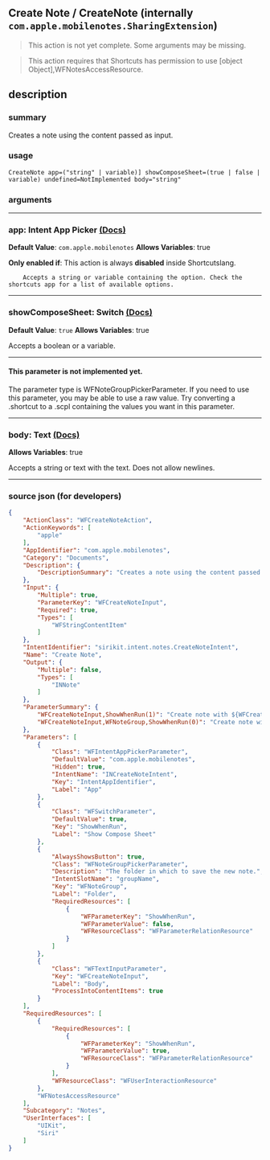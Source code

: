 
## Create Note / CreateNote (internally `com.apple.mobilenotes.SharingExtension`)

> This action is not yet complete. Some arguments may be missing.

> This action requires that Shortcuts has permission to use [object Object],WFNotesAccessResource.


## description

### summary

Creates a note using the content passed as input.


### usage
```
CreateNote app=("string" | variable)] showComposeSheet=(true | false | variable) undefined=NotImplemented body="string"
```

### arguments

---

### app: Intent App Picker [(Docs)](https://pfgithub.github.io/shortcutslang/gettingstarted#other-fields)
**Default Value**: ```
		com.apple.mobilenotes
		```
**Allows Variables**: true

**Only enabled if**: This action is always **disabled** inside Shortcutslang.

		Accepts a string or variable containing the option. Check the shortcuts app for a list of available options. 

---

### showComposeSheet: Switch [(Docs)](https://pfgithub.github.io/shortcutslang/gettingstarted#switch-or-expanding-or-boolean-fields)
**Default Value**: ```
		true
		```
**Allows Variables**: true



Accepts a boolean
or a variable.

---

#### This parameter is not implemented yet.

The parameter type is WFNoteGroupPickerParameter. If you need to use this parameter, you may
be able to use a raw value. Try converting a .shortcut to a .scpl containing
the values you want in this parameter.

---

### body: Text [(Docs)](https://pfgithub.github.io/shortcutslang/gettingstarted#text-field)
**Allows Variables**: true



Accepts a string 
or text
with the text. Does not allow newlines.

---

### source json (for developers)

```json
{
	"ActionClass": "WFCreateNoteAction",
	"ActionKeywords": [
		"apple"
	],
	"AppIdentifier": "com.apple.mobilenotes",
	"Category": "Documents",
	"Description": {
		"DescriptionSummary": "Creates a note using the content passed as input."
	},
	"Input": {
		"Multiple": true,
		"ParameterKey": "WFCreateNoteInput",
		"Required": true,
		"Types": [
			"WFStringContentItem"
		]
	},
	"IntentIdentifier": "sirikit.intent.notes.CreateNoteIntent",
	"Name": "Create Note",
	"Output": {
		"Multiple": false,
		"Types": [
			"INNote"
		]
	},
	"ParameterSummary": {
		"WFCreateNoteInput,ShowWhenRun(1)": "Create note with ${WFCreateNoteInput}",
		"WFCreateNoteInput,WFNoteGroup,ShowWhenRun(0)": "Create note with ${WFCreateNoteInput} in ${WFNoteGroup}"
	},
	"Parameters": [
		{
			"Class": "WFIntentAppPickerParameter",
			"DefaultValue": "com.apple.mobilenotes",
			"Hidden": true,
			"IntentName": "INCreateNoteIntent",
			"Key": "IntentAppIdentifier",
			"Label": "App"
		},
		{
			"Class": "WFSwitchParameter",
			"DefaultValue": true,
			"Key": "ShowWhenRun",
			"Label": "Show Compose Sheet"
		},
		{
			"AlwaysShowsButton": true,
			"Class": "WFNoteGroupPickerParameter",
			"Description": "The folder in which to save the new note.",
			"IntentSlotName": "groupName",
			"Key": "WFNoteGroup",
			"Label": "Folder",
			"RequiredResources": [
				{
					"WFParameterKey": "ShowWhenRun",
					"WFParameterValue": false,
					"WFResourceClass": "WFParameterRelationResource"
				}
			]
		},
		{
			"Class": "WFTextInputParameter",
			"Key": "WFCreateNoteInput",
			"Label": "Body",
			"ProcessIntoContentItems": true
		}
	],
	"RequiredResources": [
		{
			"RequiredResources": [
				{
					"WFParameterKey": "ShowWhenRun",
					"WFParameterValue": true,
					"WFResourceClass": "WFParameterRelationResource"
				}
			],
			"WFResourceClass": "WFUserInteractionResource"
		},
		"WFNotesAccessResource"
	],
	"Subcategory": "Notes",
	"UserInterfaces": [
		"UIKit",
		"Siri"
	]
}
```

